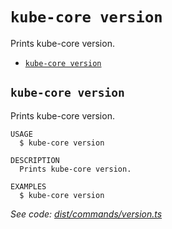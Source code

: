 `kube-core version`
===================

Prints kube-core version.

* [`kube-core version`](#kube-core-version)

## `kube-core version`

Prints kube-core version.

```
USAGE
  $ kube-core version

DESCRIPTION
  Prints kube-core version.

EXAMPLES
  $ kube-core version
```

_See code: [dist/commands/version.ts](https://github.com/kube-core/cli/blob/v0.7.2/dist/commands/version.ts)_
